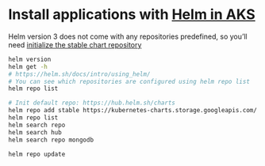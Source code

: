 # Install applications with [Helm in AKS](https://docs.microsoft.com/en-us/azure/aks/kubernetes-helm)

Helm version 3 does not come with any repositories predefined, so you’ll need [initialize the stable chart repository](https://v3.helm.sh/docs/intro/quickstart/#initialize-a-helm-chart-repository)

```sh
helm version
helm get -h
# https://helm.sh/docs/intro/using_helm/
# You can see which repositories are configured using helm repo list
helm repo list

# Init default repo: https://hub.helm.sh/charts
helm repo add stable https://kubernetes-charts.storage.googleapis.com/
helm repo list
helm search repo
helm search hub
helm search repo mongodb

helm repo update

```